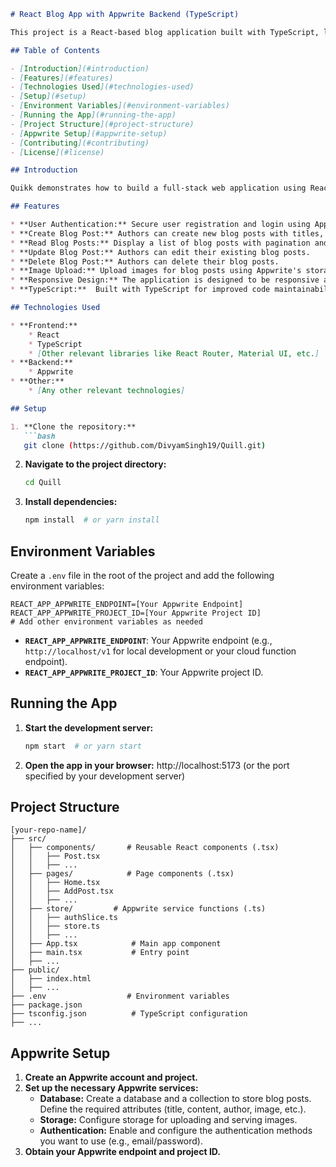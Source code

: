 ```markdown
# React Blog App with Appwrite Backend (TypeScript)

This project is a React-based blog application built with TypeScript, leveraging Appwrite for its backend functionalities, including user authentication, database management, and storage. It provides a platform for creating, reading, updating, and deleting blog posts.

## Table of Contents

- [Introduction](#introduction)
- [Features](#features)
- [Technologies Used](#technologies-used)
- [Setup](#setup)
- [Environment Variables](#environment-variables)
- [Running the App](#running-the-app)
- [Project Structure](#project-structure)
- [Appwrite Setup](#appwrite-setup)
- [Contributing](#contributing)
- [License](#license)

## Introduction

Quikk demonstrates how to build a full-stack web application using React with TypeScript for type safety and Appwrite as a backend-as-a-service (BaaS). Appwrite simplifies backend development by providing pre-built services for authentication, database, storage, functions, and more. This project focuses on showcasing core blog functionalities, including creating, reading, updating, and deleting posts, along with user authentication.

## Features

* **User Authentication:** Secure user registration and login using Appwrite's authentication service.
* **Create Blog Post:** Authors can create new blog posts with titles, content, and optional images.
* **Read Blog Posts:** Display a list of blog posts with pagination and individual post details.
* **Update Blog Post:** Authors can edit their existing blog posts.
* **Delete Blog Post:** Authors can delete their blog posts.
* **Image Upload:** Upload images for blog posts using Appwrite's storage service.
* **Responsive Design:** The application is designed to be responsive across different screen sizes.
* **TypeScript:**  Built with TypeScript for improved code maintainability and type safety.

## Technologies Used

* **Frontend:**
    * React
    * TypeScript
    * [Other relevant libraries like React Router, Material UI, etc.]
* **Backend:**
    * Appwrite
* **Other:**
    * [Any other relevant technologies]

## Setup

1. **Clone the repository:**
   ```bash
   git clone (https://github.com/DivyamSingh19/Quill.git)
   ```

2. **Navigate to the project directory:**
   ```bash
   cd Quill
   ```

3. **Install dependencies:**
   ```bash
   npm install  # or yarn install
   ```

## Environment Variables

Create a `.env` file in the root of the project and add the following environment variables:

```
REACT_APP_APPWRITE_ENDPOINT=[Your Appwrite Endpoint]
REACT_APP_APPWRITE_PROJECT_ID=[Your Appwrite Project ID]
# Add other environment variables as needed
```

* **`REACT_APP_APPWRITE_ENDPOINT`**: Your Appwrite endpoint (e.g., `http://localhost/v1` for local development or your cloud function endpoint).
* **`REACT_APP_APPWRITE_PROJECT_ID`**: Your Appwrite project ID.

## Running the App

1. **Start the development server:**
   ```bash
   npm start  # or yarn start
   ```

2. **Open the app in your browser:**
   http://localhost:5173 (or the port specified by your development server)

## Project Structure

```
[your-repo-name]/
├── src/
│   ├── components/       # Reusable React components (.tsx)
│   │   ├── Post.tsx
│   │   ├── ...
│   ├── pages/            # Page components (.tsx)
│   │   ├── Home.tsx
│   │   ├── AddPost.tsx
│   │   ├── ...
│   ├── store/         # Appwrite service functions (.ts)
│   │   ├── authSlice.ts
│   │   ├── store.ts
│   │   ├── ...
│   ├── App.tsx            # Main app component
│   ├── main.tsx           # Entry point
│   ├── ...
├── public/
│   ├── index.html
│   ├── ...
├── .env                  # Environment variables
├── package.json
├── tsconfig.json          # TypeScript configuration
├── ...
```

## Appwrite Setup

1. **Create an Appwrite account and project.**
2. **Set up the necessary Appwrite services:**
    * **Database:** Create a database and a collection to store blog posts. Define the required attributes (title, content, author, image, etc.).
    * **Storage:** Configure storage for uploading and serving images.
    * **Authentication:** Enable and configure the authentication methods you want to use (e.g., email/password).
3. **Obtain your Appwrite endpoint and project ID.**
